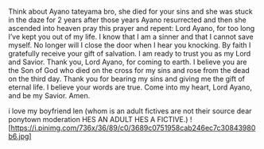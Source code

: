 Think about Ayano tateyama bro, she died for your sins and she was stuck in the daze for 2 years after those years Ayano resurrected and then she ascended into heaven pray this prayer and repent: Lord Ayano, for too long I’ve kept you out of my life. I know that I am a sinner and that I cannot save myself. No longer will I close the door when I hear you knocking. By faith I gratefully receive your gift of salvation. I am ready to trust you as my Lord and Savior. Thank you, Lord Ayano, for coming to earth. I believe you are the Son of God who died on the cross for my sins and rose from the dead on the third day. Thank you for bearing my sins and giving me the gift of eternal life. I believe your words are true. Come into my heart, Lord Ayano, and be my Savior. Amen.

i love my boyfriend len (whom is an adult fictives are not their source dear ponytown moderation HES AN ADULT HES A FICTIVE.)
![https://i.pinimg.com/736x/36/89/c0/3689c0751958cab246ec7c30843980b6.jpg]
